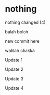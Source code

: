 # nothing
nothing changed (4)

balah
boloh

new commit here

wahlah chakka


Update 1

Update 2

Update 3

Update 4
